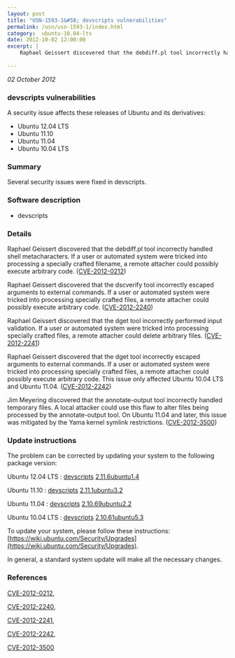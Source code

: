 ```yaml
---
layout: post
title: "USN-1593-1&#58; devscripts vulnerabilities"
permalink: /usn/usn-1593-1/index.html
category:  ubuntu-10.04-lts
date: 2012-10-02 12:00:00
excerpt: |
    Raphael Geissert discovered that the debdiff.pl tool incorrectly handled shell metacharacters. If a user or automated system were tricked into processing a specially crafted filename, a remote attacher could possibly execute arbitrary code. ([CVE-2012-0212](http://people.ubuntu.com/~ubuntu-security/cve/CVE-2012-0212))
    
--- 
```

 
 

*02 October 2012*

### devscripts vulnerabilities

A security issue affects these releases of Ubuntu and its derivatives:

* Ubuntu 12.04 LTS
* Ubuntu 11.10
* Ubuntu 11.04
* Ubuntu 10.04 LTS

### Summary

Several security issues were fixed in devscripts. 

### Software description

* devscripts 

### Details

Raphael Geissert discovered that the debdiff.pl tool incorrectly handled shell metacharacters. If a user or automated system were tricked into processing a specially crafted filename, a remote attacher could possibly execute arbitrary code. ([CVE-2012-0212](http://people.ubuntu.com/~ubuntu-security/cve/CVE-2012-0212))

Raphael Geissert discovered that the dscverify tool incorrectly escaped arguments to external commands. If a user or automated system were tricked into processing specially crafted files, a remote attacher could possibly execute arbitrary code. ([CVE-2012-2240](http://people.ubuntu.com/~ubuntu-security/cve/CVE-2012-2240))

Raphael Geissert discovered that the dget tool incorrectly performed input validation. If a user or automated system were tricked into processing specially crafted files, a remote attacher could delete arbitrary files. ([CVE-2012-2241](http://people.ubuntu.com/~ubuntu-security/cve/CVE-2012-2241))

Raphael Geissert discovered that the dget tool incorrectly escaped arguments to external commands. If a user or automated system were tricked into processing specially crafted files, a remote attacher could possibly execute arbitrary code. This issue only affected Ubuntu 10.04 LTS and Ubuntu 11.04. ([CVE-2012-2242](http://people.ubuntu.com/~ubuntu-security/cve/CVE-2012-2242))

Jim Meyering discovered that the annotate-output tool incorrectly handled temporary files. A local attacker could use this flaw to alter files being processed by the annotate-output tool. On Ubuntu 11.04 and later, this issue was mitigated by the Yama kernel symlink restrictions. ([CVE-2012-3500](http://people.ubuntu.com/~ubuntu-security/cve/CVE-2012-3500)) 

### Update instructions

The problem can be corrected by updating your system to the following package version:

Ubuntu 12.04 LTS
 : [devscripts](https://launchpad.net/ubuntu/+source/devscripts) <span> [2.11.6ubuntu1.4](https://launchpad.net/ubuntu/+source/devscripts/2.11.6ubuntu1.4) </span> 

Ubuntu 11.10
 : [devscripts](https://launchpad.net/ubuntu/+source/devscripts) <span> [2.11.1ubuntu3.2](https://launchpad.net/ubuntu/+source/devscripts/2.11.1ubuntu3.2) </span> 

Ubuntu 11.04
 : [devscripts](https://launchpad.net/ubuntu/+source/devscripts) <span> [2.10.69ubuntu2.2](https://launchpad.net/ubuntu/+source/devscripts/2.10.69ubuntu2.2) </span> 

Ubuntu 10.04 LTS
 : [devscripts](https://launchpad.net/ubuntu/+source/devscripts) <span> [2.10.61ubuntu5.3](https://launchpad.net/ubuntu/+source/devscripts/2.10.61ubuntu5.3) </span> 

To update your system, please follow these instructions: [https://wiki.ubuntu.com/Security/Upgrades](https://wiki.ubuntu.com/Security/Upgrades).

In general, a standard system update will make all the necessary changes. 

### References

 
 [CVE-2012-0212](http://people.ubuntu.com/~ubuntu-security/cve/CVE-2012-0212), 

 [CVE-2012-2240](http://people.ubuntu.com/~ubuntu-security/cve/CVE-2012-2240), 

 [CVE-2012-2241](http://people.ubuntu.com/~ubuntu-security/cve/CVE-2012-2241), 

 [CVE-2012-2242](http://people.ubuntu.com/~ubuntu-security/cve/CVE-2012-2242), 

 [CVE-2012-3500](http://people.ubuntu.com/~ubuntu-security/cve/CVE-2012-3500)
 

